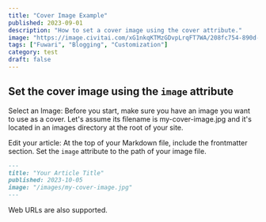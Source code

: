 ```yaml
---
title: "Cover Image Example"
published: 2023-09-01
description: "How to set a cover image using the cover attribute."
image: "https://image.civitai.com/xG1nkqKTMzGDvpLrqFT7WA/208fc754-890d-4adb-9753-2c963332675d/width=2048/01651-1456859105-(colour_1.5),girl,_Blue,yellow,green,cyan,purple,red,pink,_best,8k,UHD,masterpiece,male%20focus,%201boy,gloves,%20ponytail,%20long%20hair,.jpeg"
tags: ["Fuwari", "Blogging", "Customization"]
category: test
draft: false
---
```


## Set the cover image using the `image` attribute

Select an Image: Before you start, make sure you have an image you want to use as a cover. Let's assume its filename is my-cover-image.jpg and it's located in an images directory at the root of your site.

Edit your article: At the top of your Markdown file, include the frontmatter section. Set the `image` attribute to the path of your image file.

```markdown
---
title: "Your Article Title"
published: 2023-10-05
image: "/images/my-cover-image.jpg"
---
```

Web URLs are also supported.
